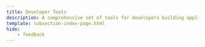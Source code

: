 ```yaml
---
title: Developer Tools
description: A comprehensive set of tools for developers building applications on Polkadot-SDK based networks, enhancing the development and testing processes.
template: subsection-index-page.html
hide: 
    - feedback
---
```

